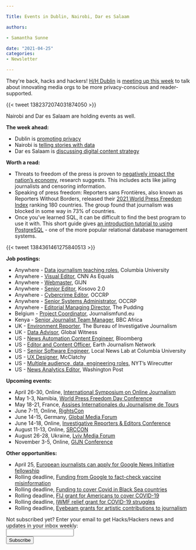 ```yaml
---

Title: Events in Dublin, Nairobi, Dar es Salaam

authors: 

- Samantha Sunne

date: "2021-04-25" 
categories: 
- Newsletter

---
```


They're back, hacks and hackers! [H/H Dublin](https://www.meetup.com/hacks-hackers-dublin) is [meeting up this week](https://www.meetup.com/hacks-hackers-dublin/events/277548671/) to talk about innovating media orgs to be more privacy-conscious and reader-supported.

{{< tweet 1382372074031874050 >}}

Nairobi and Dar es Salaam are holding events as well.

**The week ahead:**



*   Dublin is [promoting privacy](https://www.meetup.com/hacks-hackers-dublin/events/277548671/)
*   Nairobi is [telling stories with data](https://www.facebook.com/events/1114475352387376/)
*   Dar es Salaam is [discussing digital content strategy](https://www.facebook.com/events/307237254072569/)

**Worth a read:**



*   Threats to freedom of the press is proven to [negatively impact the nation’s economy](https://gijn.org/2021/04/15/the-economic-costs-of-curbing-press-freedom/), research suggests. This includes acts like jailing journalists and censoring information.
*   Speaking of press freedom: Reporters sans Frontières, also known as Reporters Without Borders, released their [2021 World Press Freedom Index](https://rsf.org/index.php) ranking 180 countries.  The group found that journalism was blocked in some way in 73% of countries.
*   Once you’ve learned SQL, it can be difficult to find the best program to use it with. This short guide gives [an introduction tutorial to using PostgreSQL](https://towardsdatascience.com/practical-introduction-to-postgresql-5f73d3d394e) - one of the more popular relational database management systems.

{{< tweet 1384361461275840513 >}}

**Job postings:**



*   Anywhere - [Data journalism teaching roles](https://docs.google.com/forms/d/e/1FAIpQLSc2OACcW3kt8a5y2NbFFB2bo3uHh8MpT0OevdGaN2nkuPYlyw/viewform), Columbia University
*   Anywhere - [Visual Editor](https://warnermediacareers.com/global/en/job/182966BR/Visual-Editor-As-Equals-CNN-Part-time-12-months-FTC), CNN As Equals
*   Anywhere - [Webmaster](https://gijn.org/job-opening-gijn-webmaster/), GIJN
*   Anywhere - [Senior Editor](https://kosovotwopointzero.com/en/we-are-hiring-senior-editor/), Kosovo 2.0
*   Anywhere - [Cybercrime Editor](https://www.occrp.org/en/occrp-jobs/cybercrime-editor), OCCRP
*   Anywhere - [Senior Systems Administrator](https://www.occrp.org/en/occrp-jobs/senior-systems-administrator), OCCRP
*   Anywhere - [Editorial Managing Director](https://pudding.cool/career/managing-director/), The Pudding
*   Belgium - [Project Coordinator](https://www.journalismfund.eu/news/journalismfundeu-hiring-project-coordinator), Journalismfund.eu
*   Kenya - [Senior Journalist Team Manager](https://careerssearch.bbc.co.uk/jobs/job/Senior-Journalist-Team-Manager-Africa-Digital/53205), BBC Africa
*   UK - [Environment Reporter](https://www.thebureauinvestigates.com/blog/2021-04-08/were-hiring-apply-to-be-our-environment-reporter), The Bureau of Investigative Journalism
*   UK - [Data Advisor](https://www.globalwitness.org/en/jobs/junior-data-investigations-advisor/), Global Witness
*   US - [News Automation Content Engineer](https://careers.bloomberg.com/job/detail/90296), Bloomberg
*   US - [Editor and Content Officer](https://phf.tbe.taleo.net/phf04/ats/careers/v2/viewRequisition?org=INTERNEWS&cws=38&rid=1382), Earth Journalism Network 
*   US - [Senior Software Engineer](https://opportunities.columbia.edu/en-us/job/513696/senior-software-engineer), Local News Lab at Columbia University
*   US - [UX Designer](https://jobs.jobvite.com/careers/mcclatchy/job/oAmgffwb?__jvst=Job%20Board&__jvsd=HM), McClatchy
*   US - [Multiple audience, data, engineering roles](https://nytimes.wd5.myworkdayjobs.com/Wirecutter), NYT’s Wirecutter
*   US - [News Analytics Editor](https://washpost.wd5.myworkdayjobs.com/en-US/washingtonpostcareers/job/DC-Washington-TWP-Headquarters/Editor--News-Analytics_JR-90272217), Washington Post

**Upcoming events:**



*   April 26-30, Online, [International Symposium on Online Journalism](https://latamjournalismreview.org/articles/mark-your-calendars-for-isoj-online-2021-the-premier-global-journalism-conference-will-be-held-from-april-26-30/) 
*   May 1-3, Namibia, [World Press Freedom Day Conference](https://en.unesco.org/news/world-press-freedom-day-coming-home-namibia-host-wpfd-2021-conference)
*   May 18-21, France, [Assises Internationales du Journalisme de Tours](https://www.journalisme.com/les-assises-2020/14e-assises-internationales-du-journalisme-de-tours/) 
*   June 7-11, Online, [RightsCon](https://www.rightscon.org)
*   June 14-15, Germany, [Global Media Forum](https://www.dw.com/en/about-dw/gmf/s-43101535)
*   June 14-18, Online, [Investigative Reporters & Editors Conference](https://www.ire.org/training/conferences/ire-2021/)
*   August 11-13, Online, [SRCCON](https://srccon.org/)
*   August 26-28, Ukraine, [Lviv Media Forum](https://www.facebook.com/events/lviv-media-forum/lviv-media-forum-2021/312314519660237/)
*   November 3-5, Online, [GIJN Conference](https://gijn.org/2021/03/24/the-global-investigative-journalism-conference-goes-online-oct-2021-we-head-to-sydney-in-22/)

**Other opportunities:**



*   April 25, [European journalists can apply for Google News Initiative fellowship](https://journalismfellowships.eu/)
*   Rolling deadline, [Funding from Google to fact-check vaccine misinformation](https://blog.google/outreach-initiatives/google-news-initiative/open-fund-projects-debunking-vaccine-misinformation/)
*   Rolling deadline, [Funding to cover Covid in Black Sea countries](https://www.gmfus.org/program/black-sea-trust-regional-cooperation)
*   Rolling deadline, [FIJ grant for Americans to cover COVID-19](https://investigate.submittable.com/submit/163797/coronavirus-rolling-grant-for-u-s-freelancers)
*   Rolling deadline, [IWMF relief grant for COVID-19 struggles](https://iwmf.submittable.com/submit/41e7f7ce-db40-4ff6-873f-e24450e27497/journalism-relief-fund-english)
*   Rolling deadline, [Eyebeam grants for artistic contributions to journalism](https://www.eyebeam.org/eyebeam-center-for-the-future-of-journalism/)

<div id="mc_embed_signup"><form id="mc-embedded-subscribe-form" class="validate" action="//hackshackers.us1.list-manage.com/subscribe/post?u=c56f2e53d5ed6ef87f8aaa75c&amp;id=fb2bc6f10b" method="post" name="mc-embedded-subscribe-form" novalidate="" target="_blank">

<div id="mc_embed_signup_scroll">

<div class="mc-field-group"><label for="mce-EMAIL">Not subscribed yet? Enter your email to get Hacks/Hackers news and updates in your inbox weekly:  </label></div>

<div class="mc-field-group"><input id="mce-EMAIL" class="required email" name="EMAIL" type="email" value="" /></div>

<!-- real people should not fill this in and expect good things - do not remove this or risk form bot signups-->

<div style="position: absolute; left: -5000px;"><input tabindex="-1" name="b_c56f2e53d5ed6ef87f8aaa75c_fb2bc6f10b" type="text" value="" /></div>

<div class="clear"><input id="mc-embedded-subscribe" class="button" name="subscribe" type="submit" value="Subscribe" /></div>

</div>

</form></div>

<!--End mc_embed_signup-->

<meta name="twitter:card" content="summary">

<meta name="twitter:image:src" content="https://hackshackers.com/content-images/about/hackshackers_logomark.png">
